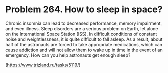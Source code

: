 # Problem 264. How to sleep in space?

Chronic insomnia can lead to decreased performance, memory impairment, and even illness. Sleep disorders are a serious problem on Earth, let alone on the International Space Station (ISS). In difficult conditions of constant noise and weightlessness, it is quite difficult to fall asleep. As a result, about half of the astronauts are forced to take appropriate medications, which can cause addiction and will not allow them to wake up in time in the event of an emergency. How can you help astronauts get enough sleep?

(https://www.trizland.ru/tasks/5119/)